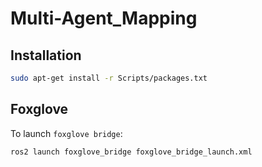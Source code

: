 # Multi-Agent_Mapping

## Installation

```bash
sudo apt-get install -r Scripts/packages.txt
```

## Foxglove

To launch `foxglove bridge`:

```bash
ros2 launch foxglove_bridge foxglove_bridge_launch.xml
```